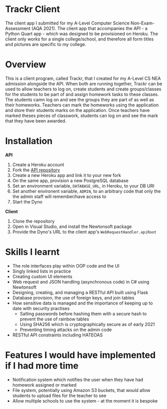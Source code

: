 # Trackr Client
The client app I submitted for my A-Level Computer Science Non-Exam-Assessment (AQA 2021). The client app that accompanies the API - a Python Quart app - which was designed to be provisioned on Heroku. The client only works for a single college/school, and therefore all form titles and pictures are specific to my college.

# Overview
This is a client program, called Trackr, that I created for my A-Level CS NEA admission alongside the API. When both are running together, Trackr can be used to allow teachers to log on, create students and create groups/classes for the students to be part of and assign homework tasks to these classes. The students camn log on and see the groups they are part of as well as their homeworks. Teachers can mark the homeworks using the application and store their students marks on the application. Once teachers have marked theses pieces of classwork, students can log on and see the mark that they have been awarded.

# Installation
**API**
1. Create a Heroku account
2. Fork the [API repository](https://github.com/adampy/quartapp)
3. Create a new Heroku app and link it to your new fork
4. On the same app, provision a new PostgreSQL database
5. Set an environment variable, `DATABASE_URL`, in Heroku, to your DB URI
6. Set another environent variable, `ADMIN`, to an arbitrary code that only the the admin staff will remember/have access to
6. Start the Dyno

**Client**
1. Clone the repository
2. Open in Visual Studio, and install the Newtonsoft package
3. Provide the Dyno's URL to the client app's `WebRequestHandler.apiRoot`


# Skills I learnt
- The role interfaces play within OOP code and the UI
- Singly linked lists in practice
- Creating custom UI elements
- Web request and JSON handling (asynchronous code) in C# using Newtonsoft
- Designing, creating, and managing a RESTful API built using Flask
- Database provision, the use of foreign keys, and join tables
- How sensitive data is managed and the importance of keeping up to date with security practises
  - Salting passwords before hashing them with a secure hash to prevent the use of rainbow tables
  - Using SHA256 which is cryptographically secure as of early 2021
  - Preventing timing attacks on the admin code
- RESTful API constraints including HATEOAS

# Features I would have implemented if I had more time
- Notification system which notifies the user when they have had homework assigned or marked
- File system, potentially using Amazon S3 buckets, that would allow students to upload files for the teacher to see
- Allow multiple schools to use the system - at the moment it is bespoke
